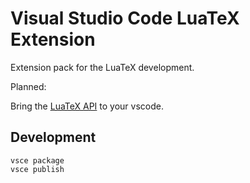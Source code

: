 # Visual Studio Code LuaTeX Extension

Extension pack for the LuaTeX development.

Planned:

Bring the [LuaTeX API](https://github.com/Josef-Friedrich/LuaTeX_Lua-API) to your vscode.

## Development

```
vsce package
vsce publish
```
